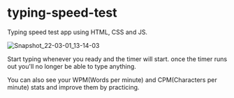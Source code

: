# typing-speed-test
Typing speed test app using HTML, CSS and JS.



![Snapshot_22-03-01_13-14-03](https://user-images.githubusercontent.com/89919974/156145133-54266476-5474-46e2-9bc1-7aac2bcc256a.png)



Start typing whenever you ready and the timer will start. once the timer runs out you'll no longer be able to type anything.


You can also see your WPM(Words per minute) and CPM(Characters per minute) stats and improve them by practicing.
